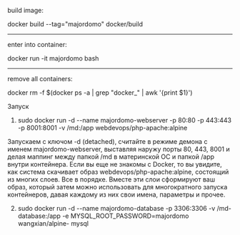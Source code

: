 build image:

docker build --tag="majordomo" docker/build

___________________________________________

enter into container:

docker run -it majordomo bash

___________________________________________

remove all containers:

docker rm -f $(docker ps -a | grep "docker_" | awk '{print $1}')



Запуск

1) sudo docker run -d --name majordomo-webserver -p 80:80 -p 443:443 -p 8001:8001 -v /md:/app webdevops/php-apache:alpine

Запускаем с ключом -d (detached), считайте в режиме демона с именем majordomo-webserver, выставляя наружу порты 80, 443, 8001 и делая маппинг между папкой /md в материнской ОС и папкой /app внутри контейнера. 
Если вы еще не знакомы с Docker, то вы увидите, как система скачивает образ webdevops/php-apache:alpine, состоящий из многих слоев. 
Все в порядке. Вместе эти слои сформируют ваш образ, который затем можно использовать для многократного запуска контейнеров, давая каждому из них свои имена, параметры и прочее. 

2) sudo docker run -d --name majordomo-database -p 3306:3306 -v /md-database:/app -e MYSQL_ROOT_PASSWORD=majordomo wangxian/alpine-
mysql